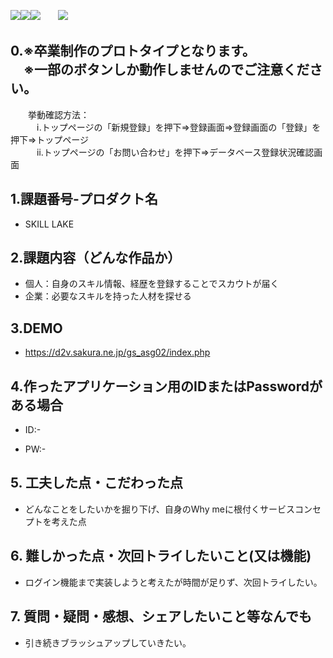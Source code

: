 <img src="https://img.shields.io/badge/PHP-ccc.svg?logo=php&style=flat"><img src="https://img.shields.io/badge/-HTML5-333.svg?logo=html5&style=flat"><img src="https://img.shields.io/badge/-CSS3-1572B6.svg?logo=css3&style=flat">　　<img src="https://img.shields.io/badge/Javascript-276DC3.svg?logo=javascript&style=flat">

## 0.※卒業制作のプロトタイプとなります。<br>　※一部のボタンしか動作しませんのでご注意ください。
　　挙動確認方法：<br>
　　　ⅰ.トップページの「新規登録」を押下⇒登録画面⇒登録画面の「登録」を押下⇒トップページ<br>
　　　ⅱ.トップページの「お問い合わせ」を押下⇒データベース登録状況確認画面

## 1.課題番号-プロダクト名

  - SKILL LAKE


## 2.課題内容（どんな作品か）

  - 個人：自身のスキル情報、経歴を登録することでスカウトが届く
  - 企業：必要なスキルを持った人材を探せる


## 3.DEMO

- https://d2v.sakura.ne.jp/gs_asg02/index.php

## 4.作ったアプリケーション用のIDまたはPasswordがある場合

- ID:-

- PW:-


## 5. 工夫した点・こだわった点

- どんなことをしたいかを掘り下げ、自身のWhy meに根付くサービスコンセプトを考えた点


## 6. 難しかった点・次回トライしたいこと(又は機能)

- ログイン機能まで実装しようと考えたが時間が足りず、次回トライしたい。 


## 7. 質問・疑問・感想、シェアしたいこと等なんでも

- 引き続きブラッシュアップしていきたい。

